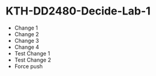 # KTH-DD2480-Decide-Lab-1
* Change 1
* Change 2
* Change 3
* Change 4
* Test Change 1
* Test Change 2
* Force push